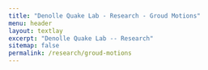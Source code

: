 ```yaml
---
title: "Denolle Quake Lab - Research - Groud Motions"
menu: header
layout: textlay
excerpt: "Denolle Quake Lab -- Research"
sitemap: false
permalink: /research/groud-motions
---
```

